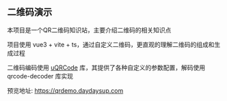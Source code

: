 ## 二维码演示

本项目是一个QR二维码知识站，主要介绍二维码的相关知识点

项目使用 vue3 + vite + ts，通过自定义二维码，更直观的理解二维码的组成和生成过程

二维码编码使用 [uQRCode](https://github.com/Sansnn/uQRCode) 库，其提供了各种自定义的参数配置，解码使用 qrcode-decoder 库实现

预览地址: https://qrdemo.daydaysup.com